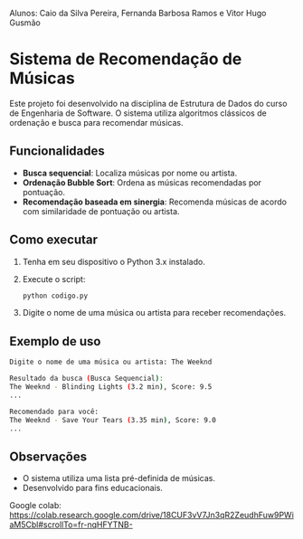 Alunos: Caio da Silva Pereira, Fernanda Barbosa Ramos e Vitor Hugo Gusmão

  # Sistema de Recomendação de Músicas 

Este projeto foi desenvolvido na disciplina de Estrutura de Dados do curso de Engenharia de Software. O sistema utiliza algoritmos clássicos de ordenação e busca para recomendar músicas.

## Funcionalidades

- **Busca sequencial**: Localiza músicas por nome ou artista.
- **Ordenação Bubble Sort**: Ordena as músicas recomendadas por pontuação.
- **Recomendação baseada em sinergia**: Recomenda músicas de acordo com similaridade de pontuação ou artista.

## Como executar

1. Tenha em seu dispositivo o Python 3.x instalado.
2. Execute o script:
   ```bash
   python codigo.py
   ```

3. Digite o nome de uma música ou artista para receber recomendações.

## Exemplo de uso

```bash
Digite o nome de uma música ou artista: The Weeknd

Resultado da busca (Busca Sequencial):
The Weeknd - Blinding Lights (3.2 min), Score: 9.5
...

Recomendado para você:
The Weeknd - Save Your Tears (3.35 min), Score: 9.0
...
```

## Observações

- O sistema utiliza uma lista pré-definida de músicas.
- Desenvolvido para fins educacionais.

Google colab: https://colab.research.google.com/drive/18CUF3vV7Jn3qR2ZeudhFuw9PWiaM5Cbl#scrollTo=fr-nqHFYTNB-
